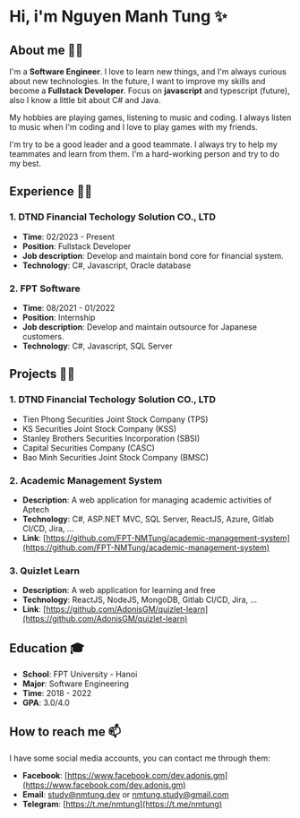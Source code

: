# Hi, i'm **Nguyen Manh Tung** ✨
## About me 🙋‍♂️

I'm a **Software Engineer**. I love to learn new things, and I'm always curious about new technologies. In the future, I want to improve my skills and become a **Fullstack Developer**. Focus on **javascript** and typescript (future), also I know a little bit about C# and Java.

My hobbies are playing games, listening to music and coding. I always listen to music when I'm coding and I love to play games with my friends.

I'm try to be a good leader and a good teammate. I always try to help my teammates and learn from them. I'm a hard-working person and try to do my best.

## Experience 👨‍🔬
### 1. DTND Financial Techology Solution CO., LTD
- **Time**: 02/2023 - Present
- **Position**: Fullstack Developer
- **Job description**: Develop and maintain bond core for financial system.
- **Technology**: C#, Javascript, Oracle database

### 2. FPT Software
- **Time**: 08/2021 - 01/2022
- **Position**: Internship
- **Job description**: Develop and maintain outsource for Japanese customers.
- **Technology**: C#, Javascript, SQL Server

## Projects 👨‍💻
### 1. DTND Financial Techology Solution CO., LTD
- Tien Phong Securities Joint Stock Company (TPS)
- KS Securities Joint Stock Company (KSS)
- Stanley Brothers Securities Incorporation (SBSI)
- Capital Securities Company (CASC)
- Bao Minh Securities Joint Stock Company (BMSC)

### 2. Academic Management System
- **Description**: A web application for managing academic activities of Aptech
- **Technology**: C#, ASP.NET MVC, SQL Server, ReactJS, Azure, Gitlab CI/CD, Jira, ...
- **Link**: [https://github.com/FPT-NMTung/academic-management-system](https://github.com/FPT-NMTung/academic-management-system)

### 3. Quizlet Learn
- **Description**: A web application for learning and free
- **Technology**: ReactJS, NodeJS, MongoDB, Gitlab CI/CD, Jira, ...
- **Link**: [https://github.com/AdonisGM/quizlet-learn](https://github.com/AdonisGM/quizlet-learn)

## Education 🎓
- **School**: FPT University - Hanoi
- **Major**: Software Engineering
- **Time**: 2018 - 2022
- **GPA**: 3.0/4.0

## How to reach me 📫

I have some social media accounts, you can contact me through them:
- **Facebook**: [https://www.facebook.com/dev.adonis.gm](https://www.facebook.com/dev.adonis.gm)
- **Email**: [study@nmtung.dev](mailto:study@nmtung.dev) or [nmtung.study@gmail.com](mailto:nmtung.study@gmail.com)
- **Telegram**: [https://t.me/nmtung](https://t.me/nmtung)